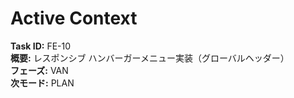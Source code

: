# Active Context

**Task ID:** FE-10  
**概要:** レスポンシブ ハンバーガーメニュー実装（グローバルヘッダー）  
**フェーズ:** VAN  
**次モード:** PLAN 